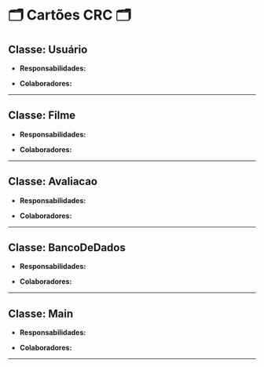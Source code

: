 # 🗂️ Cartões CRC 🗂️

## Classe: Usuário
- **Responsabilidades:**
    
- **Colaboradores:**
  
---
## Classe: Filme
- **Responsabilidades:**
    
- **Colaboradores:**

---
## Classe: Avaliacao
- **Responsabilidades:**
    
- **Colaboradores:**
    
---
## Classe: BancoDeDados
- **Responsabilidades:**
    
- **Colaboradores:**
    
---
## Classe: Main
- **Responsabilidades:**
    
- **Colaboradores:**


---
